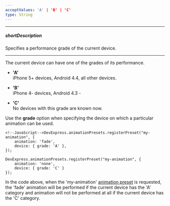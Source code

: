 ```yaml
---
acceptValues: 'A' | 'B' | 'C'
type: String
---
```

---
##### shortDescription
Specifies a performance grade of the current device.

---
The current device can have one of the grades of its performance.

- **'A'**  
iPhone 5+ devices, Android 4.4, all other devices.

- **'B'**  
iPhone 4- devices, Android 4.3 -

- **'C'**  
No devices with this grade are known now.

Use the **grade** option when specifying the device on which a particular animation can be used. 

	<!--JavaScript-->DevExpress.animationPresets.registerPreset("my-animation", {
		animation: 'fade',
		device: { grade: 'A' },
	});

	DevExpress.animationPresets.registerPreset("my-animation", {
		animation: 'none',
		device: { grade: 'C' }
	});

In the code above, when the 'my-animation' [animation preset](/api-reference/50%20Common/utils/animationPresets '/Documentation/ApiReference/Common/Utils/animationPresets/') is requested, the 'fade' animation will be performed if the current device has the 'A' category and animation will not be performed at all if the current device has the 'C' category.